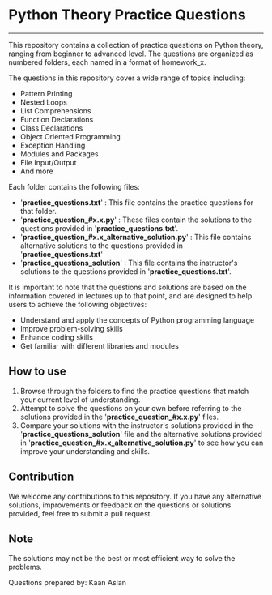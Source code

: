 # Python Theory Practice Questions

----
This repository contains a collection of practice questions on Python theory, ranging from beginner to advanced level. 
The questions are organized as numbered folders, each named in a format of homework_x.

The questions in this repository cover a wide range of topics including:

* Pattern Printing
* Nested Loops
* List Comprehensions
* Function Declarations
* Class Declarations
* Object Oriented Programming
* Exception Handling
* Modules and Packages
* File Input/Output
* And more

Each folder contains the following files:

* '**practice_questions.txt**' : This file contains the practice questions for that folder.
* '**practice_question_#x.x.py**' : These files contain the solutions to the questions provided in 
'**practice_questions.txt**'.
* '**practice_question_#x.x_alternative_solution.py**' : This file contains alternative solutions to the questions 
provided in '**practice_questions.txt**'
* '**practice_questions_solution**' : This file contains the instructor's solutions to the questions provided in 
'**practice_questions.txt**'.

It is important to note that the questions and solutions are based on the information covered in lectures up to that 
point, and are designed to help users to achieve the following objectives:

* Understand and apply the concepts of Python programming language
* Improve problem-solving skills
* Enhance coding skills
* Get familiar with different libraries and modules

## How to use

1. Browse through the folders to find the practice questions that match your current level of understanding.
2. Attempt to solve the questions on your own before referring to the solutions provided in the 
'**practice_question_#x.x.py**' files.
3. Compare your solutions with the instructor's solutions provided in the '**practice_questions_solution**' file and the 
alternative solutions provided in '**practice_question_#x.x_alternative_solution.py**' to see how you can improve your 
understanding and skills.

## Contribution

We welcome any contributions to this repository. If you have any alternative solutions, improvements or feedback on 
the questions or solutions provided, feel free to submit a pull request.

## Note

The solutions may not be the best or most efficient way to solve the problems.

Questions prepared by: Kaan Aslan
